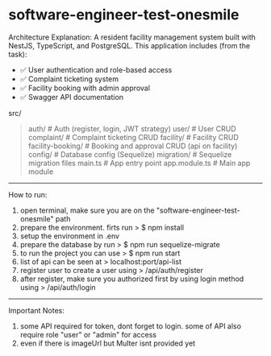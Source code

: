 # software-engineer-test-onesmile

Architecture Explanation:
A resident facility management system built with NestJS, TypeScript, and PostgreSQL. This application includes (from the task):
- ✅ User authentication and role-based access
- ✅ Complaint ticketing system
- ✅ Facility booking with admin approval
- ✅ Swagger API documentation

src/
> auth/                 # Auth (register, login, JWT strategy)
> user/                 # User CRUD
> complaint/            # Complaint ticketing CRUD
> facility/             # Facility CRUD
> facility-booking/     # Booking and approval CRUD (api on facility)
> config/               # Database config (Sequelize)
> migration/            # Sequelize migration files
> main.ts               # App entry point
> app.module.ts         # Main app module


----------------------------------------------------------------------------------------------------


How to run:
1. open terminal, make sure you are on the "software-engineer-test-onesmile" path
2. prepare the environment. firts run > $ npm install
3. setup the environment in .env
4. prepare the database by run > $ npm run sequelize-migrate
5. to run the project you can use > $ npm run start
6. list of api can be seen at > localhost:port/api-list
7. register user to create a user using > /api/auth/register
8. after register, make sure you authorized first by using login method using > /api/auth/login


----------------------------------------------------------------------------------------------------

Important Notes:
1. some API required for token, dont forget to login. some of API also require role "user" or "admin" for access
2. even if there is imageUrl but Multer isnt provided yet